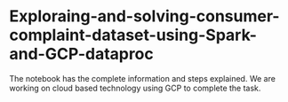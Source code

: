 # Exploraing-and-solving-consumer-complaint-dataset-using-Spark-and-GCP-dataproc
The notebook has the complete information and steps explained. We are working on cloud based technology  using GCP to complete the task.
